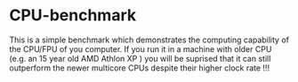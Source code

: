 # CPU-benchmark

This is a simple benchmark which demonstrates the computing capability of the CPU/FPU of you computer.
If you run it in a machine with older CPU (e.g. an 15 year old AMD Athlon XP ) you will be suprised that it can still
outperform the newer multicore CPUs despite their higher clock rate !!!
